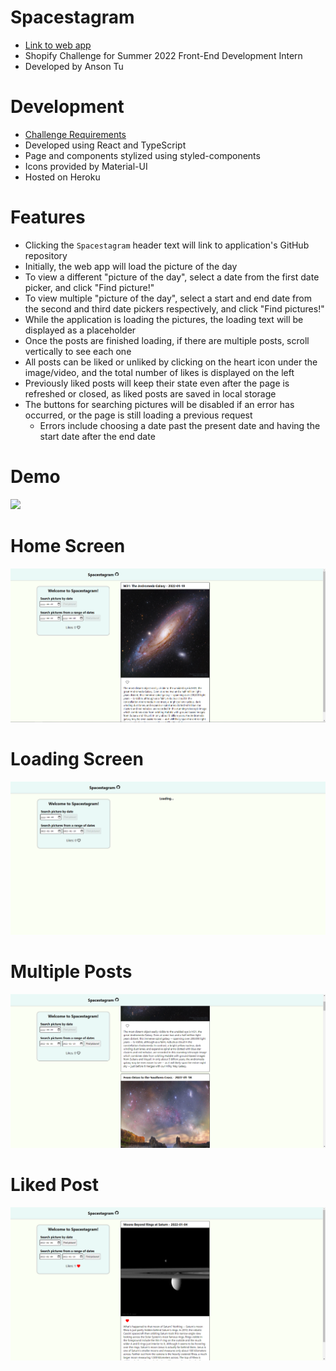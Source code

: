 # Spacestagram

- [Link to web app](https://atu-spacestagram.herokuapp.com/)
- Shopify Challenge for Summer 2022 Front-End Development Intern
- Developed by Anson Tu

# Development

- [Challenge Requirements](https://docs.google.com/document/d/13zXpyrC2yGxoLXKktxw2VJG2Jw8SdUfliLM-bYQLjqE)
- Developed using React and TypeScript
- Page and components stylized using styled-components
- Icons provided by Material-UI
- Hosted on Heroku

# Features

- Clicking the `Spacestagram` header text will link to application's GitHub repository
- Initially, the web app will load the picture of the day
- To view a different "picture of the day", select a date from the first date picker, and click "Find picture!"
- To view multiple "picture of the day", select a start and end date from the second and third date pickers respectively, and click "Find pictures!"
- While the application is loading the pictures, the loading text will be displayed as a placeholder
- Once the posts are finished loading, if there are multiple posts, scroll vertically to see each one
- All posts can be liked or unliked by clicking on the heart icon under the image/video, and the total number of likes is displayed on the left
- Previously liked posts will keep their state even after the page is refreshed or closed, as liked posts are saved in local storage
- The buttons for searching pictures will be disabled if an error has occurred, or the page is still loading a previous request
  - Errors include choosing a date past the present date and having the start date after the end date

# Demo

![](github_assets/spacestagram_demo.gif)

# Home Screen

![](github_assets/spacestagram_default_view.png)

# Loading Screen

![](github_assets/spacestagram_loading.png)

# Multiple Posts

![](github_assets/spacestagram_multiple_posts.png)

# Liked Post

![](github_assets/spacestagram_liked_post.png)
